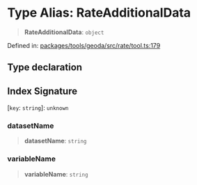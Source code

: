 # Type Alias: RateAdditionalData

> **RateAdditionalData**: `object`

Defined in: [packages/tools/geoda/src/rate/tool.ts:179](https://github.com/GeoDaCenter/openassistant/blob/0f7bf760e453a1735df9463dc799b04ee2f630fd/packages/tools/geoda/src/rate/tool.ts#L179)

## Type declaration

## Index Signature

\[`key`: `string`\]: `unknown`

### datasetName

> **datasetName**: `string`

### variableName

> **variableName**: `string`

